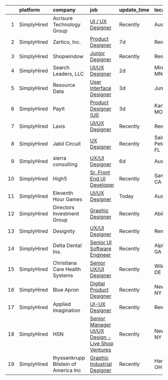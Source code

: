 

|    | platform    | company                              | job                                                                                                                                                      | update_time   | location             |
|---:|:------------|:-------------------------------------|:---------------------------------------------------------------------------------------------------------------------------------------------------------|:--------------|:---------------------|
|  1 | SimplyHired | Acrisure Technology Group            | [UI / UX Designer](https://www.simplyhired.com/job/U5JdrQmlftdoZclB7YJkm4Z_KnbIFyf1dj_1sFO3fnvMl9XYlQY3cw?q=ui+designer)                                 | Recently      | Austin, TX           |
|  2 | SimplyHired | Zartico, Inc.                        | [Product Designer](https://www.simplyhired.com/job/5B-wy9egwpbkc7SZRH1vZS_C0IVpEFP3vQw-sYn_KPAIaBxbnG6gAg?q=ui+designer)                                 | 7d            | Remote               |
|  3 | SimplyHired | Shopwindow                           | [Junior Designer](https://www.simplyhired.com/job/-AZgbxRutSXzcLxt0dEJJR4Avh4MacPA3CqrTvE1i8TjcWNLCaePAw?q=ui+designer)                                  | Recently      | Remote               |
|  4 | SimplyHired | Search Leaders, LLC                  | [UI/UX Designer](https://www.simplyhired.com/job/1l0Q_6o-pDcQlK1Smamy697am_NuVTX6gg8sAcBFZCMAF-S_hvmIgg?q=ui+designer)                                   | 2d            | Minneapolis, MN      |
|  5 | SimplyHired | Resource Data                        | [User Interface Designer](https://www.simplyhired.com/job/_0YOtzbxxx_LKvFAcN5Rx21c0QFWnEUIm4Rw2aOGmr2T6npQbE18og?q=ui+designer)                          | 3d            | Juneau, AK           |
|  6 | SimplyHired | PayIt                                | [Product Designer (UI)](https://www.simplyhired.com/job/NUcUj9MgPFN245_lAl-u34Qg1aR1hWrIhOyiw9piKSMVQPPW_pvRYg?q=ui+designer)                            | 3d            | Kansas City, MO      |
|  7 | SimplyHired | Laxis                                | [UI/UX Designer](https://www.simplyhired.com/job/YqRM787DxY5ZhWoOONhBS66yEayg9o1ySJaMewIKmFk_Trv7dY0X6Q?q=ui+designer)                                   | Recently      | Remote               |
|  8 | SimplyHired | Jabil Circuit                        | [UX Designer](https://www.simplyhired.com/job/C3sbjuSkcCX7vsA18EjR__zA29fGUdmFALkgCpqHVHuFtU-YkSd9QA?q=ui+designer)                                      | Recently      | Saint Petersburg, FL |
|  9 | SimplyHired | sierra consulting                    | [UX/UI Designer](https://www.simplyhired.com/job/5awEOSIOyxF4RzSfTo3Y2Ehbb1x4azH5p0rpscl09WvgGaDD8L02ZA?q=ui+designer)                                   | 6d            | Austin, TX           |
| 10 | SimplyHired | High5                                | [Sr. Front End UI Developer](https://www.simplyhired.com/job/CpGTDaFZ8UM9N5zd4c0iWAnAkyt2Vrwd0CeLEIEyERnY-CKrc7WJTg?q=ui+designer)                       | Recently      | San Mateo, CA        |
| 11 | SimplyHired | Eleventh Hour Games                  | [UI/UX Designer](https://www.simplyhired.com/job/7dTQ4v_4dxlgxzyrYV0pyoVKzfVJze-0sVM81tjw6VVY1F_K9Uvh-Q?q=ui+designer)                                   | Today         | Austin, TX           |
| 12 | SimplyHired | Directors Investment Group           | [Graphic Designer](https://www.simplyhired.com/job/lwFB-IFPPDdhloaijqBwddfJUHKHlrmCl5Rm4qk6xWpCkNF95M1C7w?q=ui+designer)                                 | Recently      | Abilene, TX          |
| 13 | SimplyHired | Designity                            | [UX/UI Designer](https://www.simplyhired.com/job/7SK2GuopaHpO04YGV0z1TFl_yAaTZOSdE4RJKYOjlLUivmNQTz1b6g?q=ui+designer)                                   | Recently      | Remote               |
| 14 | SimplyHired | Delta Dental Ins.                    | [Senior UI Software Engineer](https://www.simplyhired.com/job/KosD5_40WsoKrhpYWMQAp-THdsLdabuL0jmAs1oH_5rwO7geZ9jaCQ?q=ui+designer)                      | Recently      | Alpharetta, GA       |
| 15 | SimplyHired | Christiana Care Health Systems       | [Senior UX/UI Designer](https://www.simplyhired.com/job/q3FhXg6RpnC7PpsD3YXGtshtKbeIgC4vaDQ-E1BgBAlS1ZsR9CYxmA?q=ui+designer)                            | Recently      | Wilmington, DE       |
| 16 | SimplyHired | Blue Apron                           | [Digital Product Designer](https://www.simplyhired.com/job/37BXqAgOuaojaeWUmVdKYbWggHmAFy1YvJ7azI9BWksx9NX9GE6HlQ?q=ui+designer)                         | Recently      | New York, NY         |
| 17 | SimplyHired | Applied Imagination                  | [UI-UX Designer](https://www.simplyhired.com/job/7y3wtoTnZ1FIV0Alek9JQ8boyPLAIny-gyqvhOKUz4T1Lr8m3pmkIw?q=ui+designer)                                   | Recently      | Remote               |
| 18 | SimplyHired | HSN                                  | [Senior Manager UI/UX Design - Live Shop Ventures](https://www.simplyhired.com/job/PnZWNb_6aBBBnrDkveIhjtEukajlM-yogwn3wuniAR-Q_0Dpm5SczA?q=ui+designer) | Recently      | New York, NY         |
| 19 | SimplyHired | thyssenkrupp Bilstein of America Inc | [Graphic Industrial Designer](https://www.simplyhired.com/job/WGwXvF8mNjt0fmjOOWp1lKFyzwtyWSARdBypHAo0-tRy8Wj90crvnw?q=ui+designer)                      | Recently      | Hamilton, OH         |